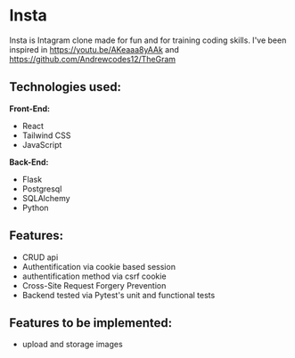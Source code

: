 # Insta


Insta is Intagram clone made for fun and for training coding skills.
I've been inspired in https://youtu.be/AKeaaa8yAAk and https://github.com/Andrewcodes12/TheGram

## Technologies used:

**Front-End:**
* React
* Tailwind CSS
* JavaScript

**Back-End:**
* Flask
* Postgresql
* SQLAlchemy
* Python


## Features:
* CRUD api
* Authentification via cookie based session
* authentification method via csrf cookie
* Cross-Site Request Forgery Prevention
* Backend tested via Pytest's unit and functional tests


## Features to be implemented:
* upload and storage images
